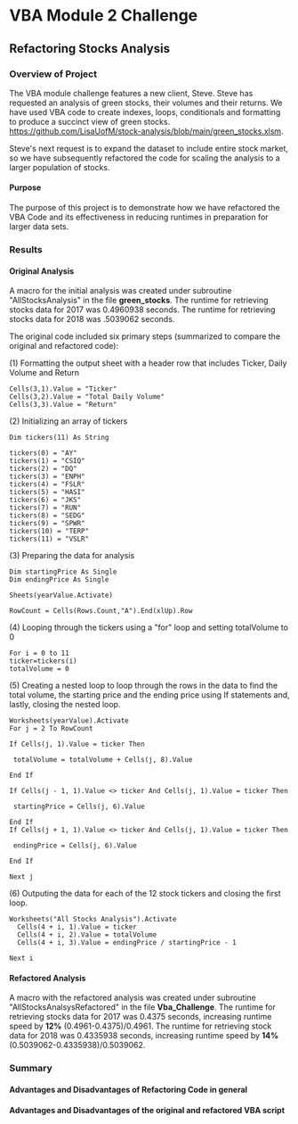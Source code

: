 # VBA Module 2 Challenge

## Refactoring Stocks Analysis

### Overview of Project
The VBA module challenge features a new client, Steve. Steve has requested an analysis of green stocks, their volumes and their returns. We have used VBA code to create indexes, loops, conditionals and formatting to produce a succinct view of green stocks. https://github.com/LisaUofM/stock-analysis/blob/main/green_stocks.xlsm. 

Steve's next request is to expand the dataset to include entire stock market, so we have subsequently refactored the code for scaling the analysis to a larger population of stocks. 

#### Purpose
The purpose of this project is to demonstrate how we have refactored the VBA Code and its effectiveness in reducing runtimes in preparation for larger data sets. 

### Results 

#### Original Analysis 

A macro for the initial analysis was created under subroutine "AllStocksAnalysis" in the file **green_stocks**. The runtime for retrieving stocks data for 2017 was 0.4960938 seconds. The runtime for retrieving stocks data for 2018 was .5039062 seconds. 

The original code included six primary steps (summarized to compare the original and refactored code): 

(1) Formatting the output sheet with a header row that includes Ticker, Daily Volume and Return 
```
Cells(3,1).Value = "Ticker"
Cells(3,2).Value = "Total Daily Volume" 
Cells(3,3).Value = "Return" 
```
(2) Initializing an array of tickers
```
Dim tickers(11) As String
       
tickers(0) = "AY"
tickers(1) = "CSIQ"
tickers(2) = "DQ"
tickers(3) = "ENPH"
tickers(4) = "FSLR"
tickers(5) = "HASI"
tickers(6) = "JKS"
tickers(7) = "RUN"
tickers(8) = "SEDG"
tickers(9) = "SPWR"
tickers(10) = "TERP"
tickers(11) = "VSLR"
```
(3) Preparing the data for analysis 
```
Dim startingPrice As Single
Dim endingPrice As Single

Sheets(yearValue.Activate)

RowCount = Cells(Rows.Count,"A").End(xlUp).Row
```
(4) Looping through the tickers using a "for" loop and setting totalVolume to 0 
```
For i = 0 to 11
ticker=tickers(i)
totalVolume = 0 
```

(5) Creating a nested loop to loop through the rows in the data to find the total volume, the starting price and the ending price using If statements and, lastly, closing the nested loop.

```
Worksheets(yearValue).Activate
For j = 2 To RowCount

If Cells(j, 1).Value = ticker Then
          
 totalVolume = totalVolume + Cells(j, 8).Value
                
End If

If Cells(j - 1, 1).Value <> ticker And Cells(j, 1).Value = ticker Then
         
 startingPrice = Cells(j, 6).Value
            
End If
If Cells(j + 1, 1).Value <> ticker And Cells(j, 1).Value = ticker Then
        
 endingPrice = Cells(j, 6).Value
                   
End If

Next j
```
(6) Outputing the data for each of the 12 stock tickers and closing the first loop. 
```
Worksheets("All Stocks Analysis").Activate
  Cells(4 + i, 1).Value = ticker
  Cells(4 + i, 2).Value = totalVolume
  Cells(4 + i, 3).Value = endingPrice / startingPrice - 1
           
Next i
```

#### Refactored Analysis 
A macro with the refactored analysis was created under subroutine "AllStocksAnalsysRefactored" in the file **Vba_Challenge**. The runtime for retrieving stocks data for 2017 was 0.4375 seconds, increasing runtime speed by **12%** (0.4961-0.4375)/0.4961. The runtime for retrieving stock data for 2018 was 0.4335938 seconds, increasing runtime speed by **14%**(0.5039062-0.4335938)/0.5039062. 



#### 

### Summary 

#### Advantages and Disadvantages of Refactoring Code in general 

#### Advantages and Disadvantages of the original and refactored VBA script

